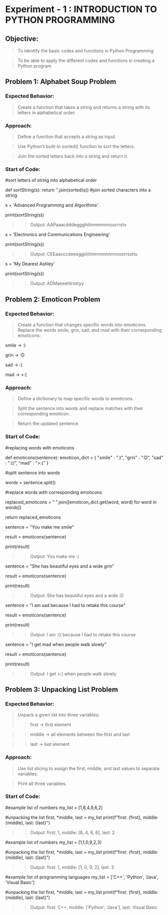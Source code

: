 # Experiment - 1 : INTRODUCTION TO PYTHON PROGRAMMING

## Objective:

> To identify the basic codes and functions in Python Programming

> To be able to apply the different codes and functions in creating a Python program

## Problem 1: Alphabet Soup Problem

### Expected Behavior: 

> Create a function that takes a string and returns a string with its letters in alphabetical order.

### Approach:

> Define a function that accepts a string as input.

> Use Python’s built-in sorted() function to sort the letters.

> Join the sorted letters back into a string and return it.

### Start of Code:

#sort letters of string into alphabetical order

def sortString(s):
    return ''.join(sorted(s)) #join sorted characters into a string

s = 'Advanced Programming and Algorithms'

print(sortString(s))  

>> Output: AAPaaacdddeggghiilmmmnnnoorrrstv

s = 'Electronics and Communications Engineering'

print(sortString(s))

>> Output: CEEaacccdeeeggiiiiilmmnnnnnnnooorrssttu

s = 'My Dearest Ashley'

print(sortString(s))

>> Output: ADMaeeehlrsstyy

## Problem 2: Emoticon Problem

### Expected Behavior:

> Create a function that changes specific words into emoticons.
> Replace the words smile, grin, sad, and mad with their corresponding emoticons:

smile → :)

grin → :D

sad → :(

mad → >:(

### Approach:

> Define a dictionary to map specific words to emoticons.

> Split the sentence into words and replace matches with their corresponding emoticon.

> Return the updated sentence.

### Start of Code:

#replacing words with emoticons

def emoticons(sentence):
    emoticon_dict = {
        "smile" : ":)",
        "grin" : ":D",
        "sad" : ":((",
        "mad" : ">:("
    }
    
#split sentence into words
 
  words = sentence.split()
    
#replace words with corresponding emoticons
  
  replaced_emoticons = " ".join([emoticon_dict.get(word, word) for word in words])
 
  return replaced_emoticons

  sentence = "You make me smile"
  
  result = emoticons(sentence)
  
  print(result)   
  
  >> Output:  You make me :)

  sentence = "She has beautiful eyes and a wide grin"
 
  result = emoticons(sentence)
  
  print(result)   
  
  >> Output: She has beautiful eyes and a wide :D

  sentence = "I am sad because I had to retake this course"
 
  result = emoticons(sentence)
  
  print(result)   
  
  >> Output: I am :(( because I had to retake this course

  sentence = "I get mad when people walk slowly"
  
  result = emoticons(sentence)
  
  print(result)   
  
  >> Output: I get >:( when people walk slowly


## Problem 3: Unpacking List Problem

###  Expected Behavior:

> Unpack a given list into three variables:
  >> first → first element

  >> middle → all elements between the first and last
  
  >> last → last element

### Approach:

> Use list slicing to assign the first, middle, and last values to separate variables.

> Print all three variables.

### Start of Code:
#example list of numbers
my_list = [1,8,4,8,6,2]

#unpacking the list
first, *middle, last = my_list
print(f"first: {first}, middle: {middle}, last: {last}")

>> Output: first: 1, middle: [8, 4, 8, 6], last: 2

#example list of numbers
my_list = [1,1,0,9,2,3]

#unpacking the list
first, *middle, last = my_list
print(f"first: {first}, middle: {middle}, last: {last}")

>> Output: first: 1, middle: [1, 0, 9, 2], last: 3

#example list of programming languages
my_list = ['C++', 'Python', 'Java', 'Visual Basic']

#unpacking the list
first, *middle, last = my_list
print(f"first: {first}, middle: {middle}, last: {last}")

>> Output: first: C++, middle: ['Python', 'Java'], last: Visual Basic

